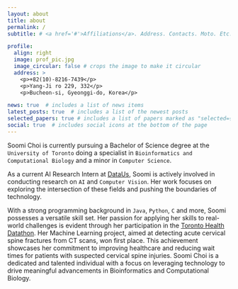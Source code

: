 ```yaml
---
layout: about
title: about
permalink: /
subtitle: # <a href='#'>Affiliations</a>. Address. Contacts. Moto. Etc.

profile:
  align: right
  image: prof_pic.jpg
  image_circular: false # crops the image to make it circular
  address: >
    <p>+82(10)-8216-7439</p>
    <p>Yang-Ji ro 229, 332</p>
    <p>Bucheon-si, Gyeonggi-do, Korea</p>

news: true  # includes a list of news items
latest_posts: true  # includes a list of the newest posts
selected_papers: true # includes a list of papers marked as "selected={true}"
social: true  # includes social icons at the bottom of the page
---
```


Soomi Choi is currently pursuing a Bachelor of Science degree at the
`University of Toronto` doing a specialist in `Bioinformatics and Computational
Biology` and a minor in `Computer Science`.

As a current AI Research Intern at [DataUs](http://www.dataus.co.kr/),
Soomi is actively involved in conducting research on `AI` and `Computer Vision`.
Her work focuses on exploring the intersection of these fields and pushing
the boundaries of technology.

With a strong programming background in `Java`, `Python`, `C` and more,
Soomi possesses a versatile skill set. Her passion for applying her skills to
real-world challenges is evident through her participation in the [Toronto
Health Datathon](https://datathon.healthdatanexus.ai/). Her Machine Learning
project, aimed at detecting acute cervical spine fractures from CT scans,
won first place. This achievement showcases her commitment to improving
healthcare and reducing wait times for patients with suspected cervical spine
injuries. Soomi Choi is a dedicated and talented individual with a focus on
leveraging technology to drive meaningful advancements in Bioinformatics and
Computational Biology.
